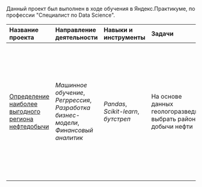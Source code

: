 Данный проект был выполнен в ходе обучения в Яндекс.Практикуме, по профессии "Специалист по Data Science".

| Название проекта | Направление деятельности | Навыки и инструменты | Задачи | Описание |
| :---------------------- | :---------------------- | :---------------------- | :---------------------- | :---------------------- |
| [Определение наиболее выгодного региона нефтедобычи](https://github.com/alvalkol/yandex_practicum_project/tree/main/oil_production_region) | *Машинное обучение*, *Регррессия*, *Разработка бизнес-модели*, *Финансовый аналитик* | *Pandas*, *Scikit-learn*, *бутстреп* | На основе данных геологоразведки выбрать район добычи нефти | Нам предоставлены пробы нефти в трёх регионах. Характеристики для каждой скважины в регионе уже известны. Необходимо построить модель для определения региона, где добыча принесёт наибольшую прибыль.  |
